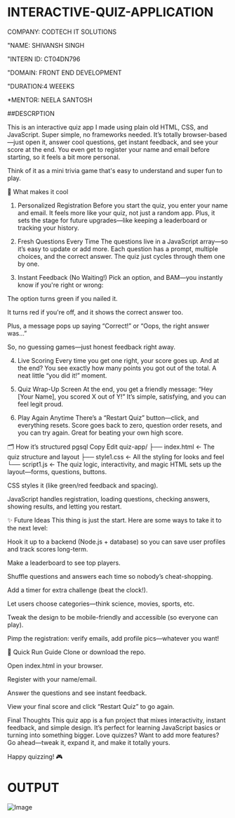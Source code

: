 # INTERACTIVE-QUIZ-APPLICATION

COMPANY: CODTECH IT SOLUTIONS

"NAME: SHIVANSH SINGH

"INTERN ID: CT04DN796

"DOMAIN: FRONT END DEVELOPMENT

"DURATION:4 WEEEKS

*MENTOR: NEELA SANTOSH

##DESCRPTION

This is an interactive quiz app I made using plain old HTML, CSS, and JavaScript. Super simple, no frameworks needed. It’s totally browser-based—just open it, answer cool questions, get instant feedback, and see your score at the end. You even get to register your name and email before starting, so it feels a bit more personal.

Think of it as a mini trivia game that's easy to understand and super fun to play.

🔑 What makes it cool
1. Personalized Registration
Before you start the quiz, you enter your name and email. It feels more like your quiz, not just a random app. Plus, it sets the stage for future upgrades—like keeping a leaderboard or tracking your history.

2. Fresh Questions Every Time
The questions live in a JavaScript array—so it’s easy to update or add more. Each question has a prompt, multiple choices, and the correct answer. The quiz just cycles through them one by one.

3. Instant Feedback (No Waiting!)
Pick an option, and BAM—you instantly know if you're right or wrong:

The option turns green if you nailed it.

It turns red if you're off, and it shows the correct answer too.

Plus, a message pops up saying “Correct!” or “Oops, the right answer was…”

So, no guessing games—just honest feedback right away.

4. Live Scoring
Every time you get one right, your score goes up. And at the end? You see exactly how many points you got out of the total. A neat little “you did it!” moment.

5. Quiz Wrap-Up Screen
At the end, you get a friendly message:
“Hey [Your Name], you scored X out of Y!”
It’s simple, satisfying, and you can feel legit proud.

6. Play Again Anytime
There’s a “Restart Quiz” button—click, and everything resets. Score goes back to zero, question order resets, and you can try again. Great for beating your own high score.

🗂️ How it’s structured
pgsql
Copy
Edit
quiz-app/
├── index.html      ← The quiz structure and layout
├── style1.css      ← All the styling for looks and feel
└── script1.js      ← The quiz logic, interactivity, and magic
HTML sets up the layout—forms, questions, buttons.

CSS styles it (like green/red feedback and spacing).

JavaScript handles registration, loading questions, checking answers, showing results, and letting you restart.

✨ Future Ideas
This thing is just the start. Here are some ways to take it to the next level:

Hook it up to a backend (Node.js + database) so you can save user profiles and track scores long-term.

Make a leaderboard to see top players.

Shuffle questions and answers each time so nobody’s cheat-shopping.

Add a timer for extra challenge (beat the clock!).

Let users choose categories—think science, movies, sports, etc.

Tweak the design to be mobile-friendly and accessible (so everyone can play).

Pimp the registration: verify emails, add profile pics—whatever you want!

🚀 Quick Run Guide
Clone or download the repo.

Open index.html in your browser.

Register with your name/email.

Answer the questions and see instant feedback.

View your final score and click “Restart Quiz” to go again.

Final Thoughts
This quiz app is a fun project that mixes interactivity, instant feedback, and simple design. It’s perfect for learning JavaScript basics or turning into something bigger. Love quizzes? Want to add more features? Go ahead—tweak it, expand it, and make it totally yours.

Happy quizzing! 🎮
##

# OUTPUT
![Image](https://github.com/user-attachments/assets/b553fed9-8422-4841-a795-f8fd52a9c1ce)
